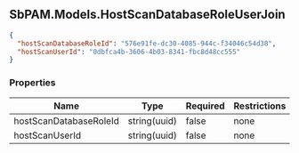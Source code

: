 
<h2 id="tocS_SbPAM.Models.HostScanDatabaseRoleUserJoin">SbPAM.Models.HostScanDatabaseRoleUserJoin</h2>

<a id="schemasbpam.models.hostscandatabaseroleuserjoin"></a>
<a id="schema_SbPAM.Models.HostScanDatabaseRoleUserJoin"></a>
<a id="tocSsbpam.models.hostscandatabaseroleuserjoin"></a>
<a id="tocssbpam.models.hostscandatabaseroleuserjoin"></a>

```json
{
  "hostScanDatabaseRoleId": "576e91fe-dc30-4085-944c-f34046c54d38",
  "hostScanUserId": "0dbfca4b-3606-4b03-8341-fbc8d48cc555"
}

```

### Properties

|Name|Type|Required|Restrictions|Description|
|---|---|---|---|---|
|hostScanDatabaseRoleId|string(uuid)|false|none|none|
|hostScanUserId|string(uuid)|false|none|none|


